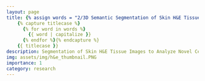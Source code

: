 ```yaml
---
layout: page
title: {% assign words = "2/3D Semantic Segmentation of Skin H&E Tissue Images" | split: ' ' %}
    {% capture titlecase %}
      {% for word in words %}
        {{ word | capitalize }}
      {% endfor %}{% endcapture %}
    {{ titlecase }}
description: Segmentation of Skin H&E Tissue Images to Analyze Novel Cellular Biomarkers of Aging
img: assets/img/h&e_thumbnail.PNG
importance: 1
category: research
---
```



